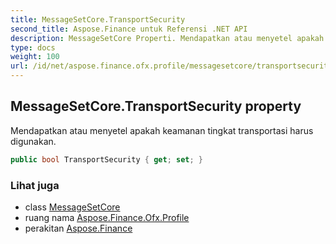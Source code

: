 ```yaml
---
title: MessageSetCore.TransportSecurity
second_title: Aspose.Finance untuk Referensi .NET API
description: MessageSetCore Properti. Mendapatkan atau menyetel apakah keamanan tingkat transportasi harus digunakan.
type: docs
weight: 100
url: /id/net/aspose.finance.ofx.profile/messagesetcore/transportsecurity/
---
```

## MessageSetCore.TransportSecurity property

Mendapatkan atau menyetel apakah keamanan tingkat transportasi harus digunakan.

```csharp
public bool TransportSecurity { get; set; }
```

### Lihat juga

* class [MessageSetCore](../)
* ruang nama [Aspose.Finance.Ofx.Profile](../../messagesetcore/)
* perakitan [Aspose.Finance](../../../)


